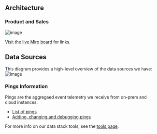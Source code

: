 ## Architecture

### Product and Sales

![image](https://storage.googleapis.com/sourcegraph-assets/handbook/BizOps/Data_architecture_20220422)

Visit the [live Miro board](https://miro.com/app/board/uXjVO8CCnZU=/) for links.

## Data Sources

This diagram provides a high-level overview of the data sources we have:
![image](https://user-images.githubusercontent.com/16265452/122541307-11d9ff00-d05c-11eb-8799-646daeb6868a.png)

### Pings Information

Pings are the aggregaed event telemetry we receive from on-prem and cloud instances.

- [List of pings](https://docs.sourcegraph.com/admin/pings)
- [Adding, changing and debugging pings](https://docs.sourcegraph.com/dev/background-information/adding_ping_data)

For more info on our data stack tools, see the [tools page](tools.md).
